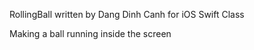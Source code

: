 RollingBall written by Dang Dinh Canh
for iOS Swift Class 

Making a ball running inside the screen 
